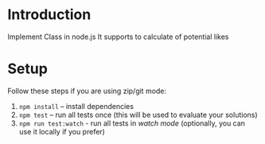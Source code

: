 # Introduction
Implement Class in node.js
It supports to calculate of potential likes

# Setup

Follow these steps if you are using zip/git mode:

1. `npm install` – install dependencies
2. `npm test` – run all tests once (this will be used to evaluate your solutions)
3. `npm run test:watch` - run all tests in _watch mode_ (optionally, you can use it locally if you prefer)

